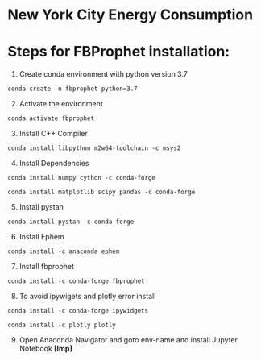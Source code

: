 # New York City Energy Consumption

# Steps for FBProphet installation:

1. Create conda environment with python version 3.7
```
conda create -n fbprophet python=3.7
```
2. Activate the environment
```
conda activate fbprophet
```
3. Install C++ Compiler
```
conda install libpython m2w64-toolchain -c msys2
```
4. Install Dependencies
```
conda install numpy cython -c conda-forge
```
```
conda install matplotlib scipy pandas -c conda-forge
```
5. Install pystan
```
conda install pystan -c conda-forge
```
6. Install Ephem
```
conda install -c anaconda ephem
```
7. Install fbprophet
```
conda install -c conda-forge fbprophet
```
8. To avoid ipywigets and plotly error install
```
conda install -c conda-forge ipywidgets
```
```
conda install -c plotly plotly
```
9. Open Anaconda Navigator and goto env-name and install Jupyter Notebook **[Imp]**